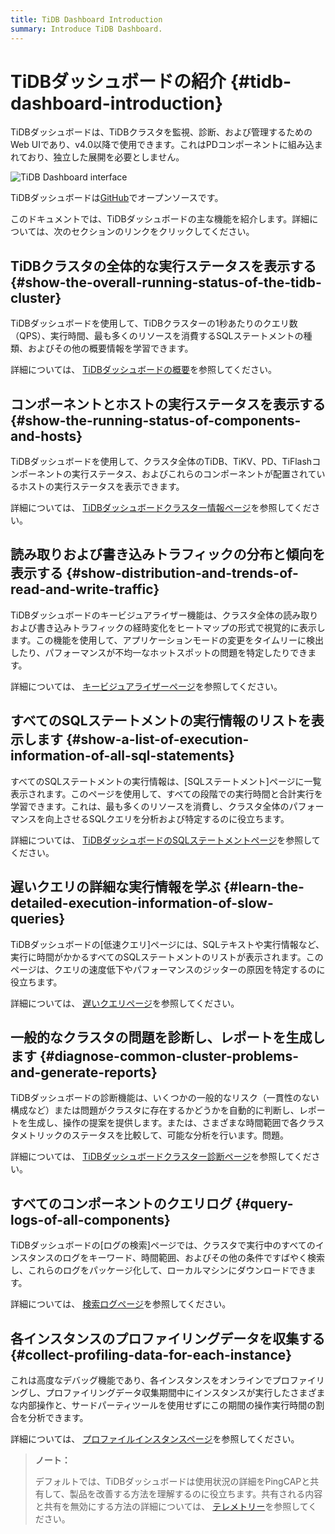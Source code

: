 ```yaml
---
title: TiDB Dashboard Introduction
summary: Introduce TiDB Dashboard.
---
```


# TiDBダッシュボードの紹介 {#tidb-dashboard-introduction}

TiDBダッシュボードは、TiDBクラスタを監視、診断、および管理するためのWeb UIであり、v4.0以降で使用できます。これはPDコンポーネントに組み込まれており、独立した展開を必要としません。

![TiDB Dashboard interface](https://download.pingcap.com/images/docs/dashboard/dashboard-intro.gif)

TiDBダッシュボードは[GitHub](https://github.com/pingcap-incubator/tidb-dashboard)でオープンソースです。

このドキュメントでは、TiDBダッシュボードの主な機能を紹介します。詳細については、次のセクションのリンクをクリックしてください。

## TiDBクラスタの全体的な実行ステータスを表示する {#show-the-overall-running-status-of-the-tidb-cluster}

TiDBダッシュボードを使用して、TiDBクラスターの1秒あたりのクエリ数（QPS）、実行時間、最も多くのリソースを消費するSQLステートメントの種類、およびその他の概要情報を学習できます。

詳細については、 [TiDBダッシュボードの概要](/dashboard/dashboard-overview.md)を参照してください。

## コンポーネントとホストの実行ステータスを表示する {#show-the-running-status-of-components-and-hosts}

TiDBダッシュボードを使用して、クラスタ全体のTiDB、TiKV、PD、TiFlashコンポーネントの実行ステータス、およびこれらのコンポーネントが配置されているホストの実行ステータスを表示できます。

詳細については、 [TiDBダッシュボードクラスター情報ページ](/dashboard/dashboard-cluster-info.md)を参照してください。

## 読み取りおよび書き込みトラフィックの分布と傾向を表示する {#show-distribution-and-trends-of-read-and-write-traffic}

TiDBダッシュボードのキービジュアライザー機能は、クラスタ全体の読み取りおよび書き込みトラフィックの経時変化をヒートマップの形式で視覚的に表示します。この機能を使用して、アプリケーションモードの変更をタイムリーに検出したり、パフォーマンスが不均一なホットスポットの問題を特定したりできます。

詳細については、 [キービジュアライザーページ](/dashboard/dashboard-key-visualizer.md)を参照してください。

## すべてのSQLステートメントの実行情報のリストを表示します {#show-a-list-of-execution-information-of-all-sql-statements}

すべてのSQLステートメントの実行情報は、[SQLステートメント]ページに一覧表示されます。このページを使用して、すべての段階での実行時間と合計実行を学習できます。これは、最も多くのリソースを消費し、クラスタ全体のパフォーマンスを向上させるSQLクエリを分析および特定するのに役立ちます。

詳細については、 [TiDBダッシュボードのSQLステートメントページ](/dashboard/dashboard-statement-list.md)を参照してください。

## 遅いクエリの詳細な実行情報を学ぶ {#learn-the-detailed-execution-information-of-slow-queries}

TiDBダッシュボードの[低速クエリ]ページには、SQLテキストや実行情報など、実行に時間がかかるすべてのSQLステートメントのリストが表示されます。このページは、クエリの速度低下やパフォーマンスのジッターの原因を特定するのに役立ちます。

詳細については、 [遅いクエリページ](/dashboard/dashboard-slow-query.md)を参照してください。

## 一般的なクラスタの問題を診断し、レポートを生成します {#diagnose-common-cluster-problems-and-generate-reports}

TiDBダッシュボードの診断機能は、いくつかの一般的なリスク（一貫性のない構成など）または問題がクラスタに存在するかどうかを自動的に判断し、レポートを生成し、操作の提案を提供します。または、さまざまな時間範囲で各クラスタメトリックのステータスを比較して、可能な分析を行います。問題。

詳細については、 [TiDBダッシュボードクラスター診断ページ](/dashboard/dashboard-diagnostics-access.md)を参照してください。

## すべてのコンポーネントのクエリログ {#query-logs-of-all-components}

TiDBダッシュボードの[ログの検索]ページでは、クラスタで実行中のすべてのインスタンスのログをキーワード、時間範囲、およびその他の条件ですばやく検索し、これらのログをパッケージ化して、ローカルマシンにダウンロードできます。

詳細については、 [検索ログページ](/dashboard/dashboard-log-search.md)を参照してください。

## 各インスタンスのプロファイリングデータを収集する {#collect-profiling-data-for-each-instance}

これは高度なデバッグ機能であり、各インスタンスをオンラインでプロファイリングし、プロファイリングデータ収集期間中にインスタンスが実行したさまざまな内部操作と、サードパーティツールを使用せずにこの期間の操作実行時間の割合を分析できます。

詳細については、 [プロファイルインスタンスページ](/dashboard/dashboard-profiling.md)を参照してください。

> **ノート：**
>
> デフォルトでは、TiDBダッシュボードは使用状況の詳細をPingCAPと共有して、製品を改善する方法を理解するのに役立ちます。共有される内容と共有を無効にする方法の詳細については、 [テレメトリー](/telemetry.md)を参照してください。
